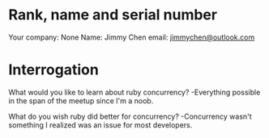 # Rank, name and serial number
Your company: None
Name: Jimmy Chen
email: jimmychen@outlook.com

# Interrogation
What would you like to learn about ruby concurrency?
-Everything possible in the span of the meetup since I'm a noob.

What do you wish ruby did better for concurrency?
-Concurrency wasn't something I realized was an issue for most developers.
